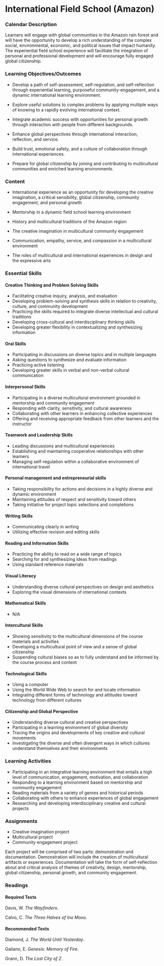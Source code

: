 International Field School (Amazon)
===================================

### Calendar Description

Learners will engage with global communities in the Amazon rain forest and will have the opportunity to develop a rich understanding of the complex social, environmental, economic, and political issues that impact humanity. The experiential field school experience will facilitate the integration of personal and professional development and will encourage fully engaged global citizenship. 

### Learning Objectives/Outcomes

* Develop a path of self-assessment, self-regulation, and self-reflection through experiential learning, purposeful community-engagement, and a dynamic international learning environment.

* Explore useful solutions to complex problems by applying multiple ways of knowing to a rapidly evolving international context.

* Integrate academic success with opportunities for personal growth through interaction with people from different backgrounds.

* Enhance global perspectives through international interaction, reflection, and service.

* Build trust, emotional safety, and a culture of collaboration through international experiences.

* Prepare for global citizenship by joining and contributing to multicultural communities and enriched learning environments.


### Content

* International experience as an opportunity for developing the creative imagination, a critical sensibility, global citizenship, community engagement, and personal growth

* Mentorship in a dynamic field school learning environment

* History and multicultural traditions of the Amazon region

* The creative imagination in multicultural community engagement

* Communication, empathy, service, and compassion in a multicultural environment

* The roles of multicultural and international experiences in design and the expressive arts


### Essential Skills

#### Creative Thinking and Problem Solving Skills

* Facilitating creative inquiry, analysis, and evaluation
* Developing problem-solving and synthesis skills in relation to creativity, culture, and community development
* Practicing the skills required to integrate diverse intellectual and cultural traditions
* Developing cross-cultural and interdisciplinary thinking skills
* Developing greater flexibility in contextualizing and synthesizing information​

#### Oral Skills

* Participating in discussions on diverse topics and in multiple languages
* Asking questions to synthesize and evaluate information
* Practicing active listening
* Developing greater skills in verbal and non-verbal cultural communication​

#### Interpersonal Skills

* Participating in a diverse multicultural environment grounded in mentorship and community engagement
* Responding with clarity, sensitivity, and cultural awareness
* Collaborating with other learners in enhancing collective experiences
* Offering and receiving appropriate feedback from other learners and the instructor​

#### Teamwork and Leadership Skills

* Leading discussions and multicultural experiences
* Establishing and maintaining cooperative relationships with other learners
* Managing self-regulation within a collaborative environment of international travel

#### Personal management and entrepreneurial skills

* Taking responsibility for actions and decisions in a highly diverse and dynamic environment
* Maintaining attitudes of respect and sensitivity toward others
* Taking initiative for project topic selections and completions

#### Writing Skills

* Communicating clearly in writing
* Utilizing effective revision and editing skills

#### Reading and Information Skills

* Practicing the ability to read on a wide range of topics
* Searching for and synthesizing ideas from readings
* Using standard reference materials

#### Visual Literacy

* Understanding diverse cultural perspectives on design and aesthetics
* Exploring the visual dimensions of international contexts

#### Mathematical Skills

* N/A

#### Intercultural Skills

* Showing sensitivity to the multicultural dimensions of the course materials and activities
* Developing a multicultural point of view and a sense of global citizenship
* Suspending cultural biases so as to fully understand and be informed by the course process and content
​
#### Technological Skills

* Using a computer
* Using the World Wide Web to search for and locate information
* Integrating different forms of technology and attitudes toward technology from different cultures

#### Citizenship and Global Perspective

* Understanding diverse cultural and creative perspectives
* Participating in a learning environment of global diversity
* Tracing the origins and developments of key creative and cultural movements
* Investigating the diverse and often divergent ways in which cultures understand themselves and their environments
​
### Learning Activities

* Participating in an integrative learning environment that entails a high level of communication, engagement, motivation, and collaboration
* Responding to a learning environment based on mentorship and community engagement
* Reading materials from a variety of genres and historical periods
* Collaborating with others to enhance experiences of global engagement
* Researching and developing interdisciplinary creative and cultural projects

### Assignments

* Creative imagination project
* Multicultural project
* Community engagement project

Each project will be comprised of two parts: demonstration and documentation. Demonstration will include the creation of multicultural artifacts or experiences. Documentation will take the form of self-reflection about and critical analysis of themes of creativity, design, mentorship, global citizenship, personal growth, and community engagement.

### Readings

#### Required Texts

Davis, W. _The Wayfinders_.

Calvo, C. _The Three Halves of Ino Moxo_.


#### Recommended Texts

Diamond, J. _The World Until Yesterday_.

Galiano, E. _Genesis: Memory of Fire_.

Grann, D. _The Lost City of Z_.



